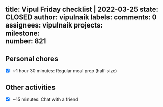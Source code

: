title:	Vipul Friday checklist | 2022-03-25
state:	CLOSED
author:	vipulnaik
labels:	
comments:	0
assignees:	vipulnaik
projects:	
milestone:	
number:	821
--
## Personal chores

- [x] ~1 hour 30 minutes: Regular meal prep (half-size)

## Other activities

- [x] ~15 minutes: Chat with a friend
